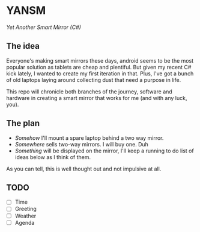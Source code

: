 # YANSM
*Yet Another Smart Mirror (C#)*

## The idea
Everyone's making smart mirrors these days, android seems to be the most popular solution as tablets are cheap and plentiful. But given my recent C# kick lately, I wanted to create my first iteration in that. Plus, I've got a bunch of old laptops laying around collecting dust that need a purpose in life.

This repo will chronicle both branches of the journey, software and hardware in creating a smart mirror that works for me (and with any luck, you).

## The plan
- *Somehow* I'll mount a spare laptop behind a two way mirror.
- *Somewhere* sells two-way mirrors. I will buy one. Duh
- *Something* will be displayed on the mirror, I'll keep a running to do list of ideas below as I think of them.

As you can tell, this is well thought out and not impulsive at all.

## TODO
- [ ] Time
- [ ] Greeting
- [ ] Weather
- [ ] Agenda

